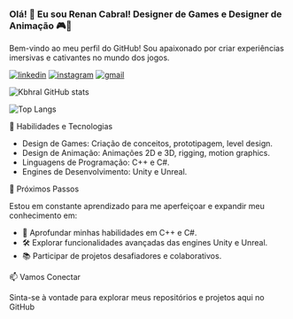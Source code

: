 ### Olá! 👋 Eu sou Renan Cabral! Designer de Games e Designer de Animação 🎮🚀

Bem-vindo ao meu perfil do GitHub! Sou apaixonado por criar experiências imersivas e cativantes no mundo dos jogos.

[![linkedin](https://img.shields.io/badge/LinkedIn-0077B5?style=for-the-badge&logo=linkedin&logoColor=white)](https://www.linkedin.com/in/renancabralgamedesigner) [![instagram](https://img.shields.io/badge/Instagram-E4405F?style=for-the-badge&logo=instagram&logoColor=white)](https://www.instagram.com/kabhral/?igshid=OGQ5ZDc2ODk2ZA%3D%3D) [![gmail](https://img.shields.io/badge/Gmail-D14836?style=for-the-badge&logo=gmail&logoColor=white)](kbhral08@gmail.com) 

![Kbhral GitHub stats](https://github-readme-stats.vercel.app/api?username=kbhral&show_icons=true&theme=radical)

![Top Langs](https://github-readme-stats.vercel.app/api/top-langs/?username=kbhral&hide_progress=true)

🔧 Habilidades e Tecnologias

- Design de Games: Criação de conceitos, prototipagem, level design.
- Design de Animação: Animações 2D e 3D, rigging, motion graphics.
- Linguagens de Programação: C++ e C#.
- Engines de Desenvolvimento: Unity e Unreal.



🌱 Próximos Passos

Estou em constante aprendizado para me aperfeiçoar e expandir meu conhecimento em:

- 🚀 Aprofundar minhas habilidades em C++ e C#.
- 🛠️ Explorar funcionalidades avançadas das engines Unity e Unreal.
- 📚 Participar de projetos desafiadores e colaborativos.

📫 Vamos Conectar

Sinta-se à vontade para explorar meus repositórios e projetos aqui no GitHub

